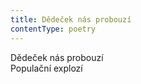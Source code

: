 ```yaml
---
title: Dědeček nás probouzí
contentType: poetry
---
```


<section>

Dědeček nás probouzí  
Populační explozí

</section>
